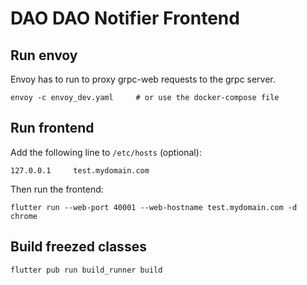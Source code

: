 # DAO DAO Notifier Frontend


## Run envoy
Envoy has to run to proxy grpc-web requests to the grpc server. 
```
envoy -c envoy_dev.yaml     # or use the docker-compose file
```

## Run frontend
Add the following line to `/etc/hosts` (optional):
```
127.0.0.1     test.mydomain.com
```

Then run the frontend:
```
flutter run --web-port 40001 --web-hostname test.mydomain.com -d chrome
```

## Build freezed classes

```bash
flutter pub run build_runner build
```

